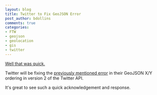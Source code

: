 ```yaml
---
layout: blog
title: Twitter to Fix GeoJSON Error
post_author: bdollins
comments: true
categories:
- FTW
- geojson
- geolocation
- gis
- twitter
---
```


<a href="http://apiwiki.twitter.com/Twitter-REST-API-Method%3A-statuses%C2%A0update">Well that was quick.</a>

Twitter will be fixing the <a href="http://geobabble.wordpress.com/2009/11/24/twitter-geojson-error/">previously mentioned error</a> in their GeoJSON X/Y ordering in version 2 of the Twitter API.

It's great to see such a quick acknowledgement and response.